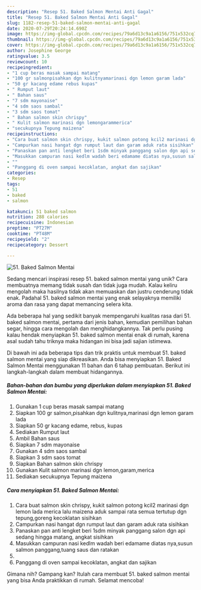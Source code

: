 ```yaml
---
description: "Resep 51. Baked Salmon Mentai Anti Gagal"
title: "Resep 51. Baked Salmon Mentai Anti Gagal"
slug: 1182-resep-51-baked-salmon-mentai-anti-gagal
date: 2020-07-29T20:24:14.690Z
image: https://img-global.cpcdn.com/recipes/79a6d13c9a1a6156/751x532cq70/51-baked-salmon-mentai-foto-resep-utama.jpg
thumbnail: https://img-global.cpcdn.com/recipes/79a6d13c9a1a6156/751x532cq70/51-baked-salmon-mentai-foto-resep-utama.jpg
cover: https://img-global.cpcdn.com/recipes/79a6d13c9a1a6156/751x532cq70/51-baked-salmon-mentai-foto-resep-utama.jpg
author: Josephine George
ratingvalue: 3.5
reviewcount: 10
recipeingredient:
- "1 cup beras masak sampai matang"
- "100 gr salmonpisahkan dgn kulitnyamarinasi dgn lemon garam lada"
- "50 gr kacang edame rebus kupas"
- " Rumput laut"
- " Bahan saus"
- "7 sdm mayonaise"
- "4 sdm saos sambal"
- "3 sdm saos tomat"
- " Bahan salmon skin chrispy"
- " Kulit salmon marinasi dgn lemongarammerica"
- "secukupnya Tepung maizena"
recipeinstructions:
- "Cara buat salmon skin chrispy, kukit salmon potong kcil2 marinasi dgn lemon lada merica lalu maizena aduk sampai rata semua tertutup dgn tepung,goreng kecoklatan sisihkan"
- "Campurkan nasi hangat dgn rumput laut dan garam aduk rata sisihkan"
- "Panaskan pan anti lengket beri 1sdm minyak panggang salon dgn api sedang hingga matang, angkat sisihkan"
- "Masukkan campuran nasi kedlm wadah beri edamame diatas nya,susun salmon panggang,tuang saus dan ratakan"
- ""
- "Panggang di oven sampai kecoklatan, angkat dan sajikan"
categories:
- Resep
tags:
- 51
- baked
- salmon

katakunci: 51 baked salmon 
nutrition: 288 calories
recipecuisine: Indonesian
preptime: "PT27M"
cooktime: "PT48M"
recipeyield: "2"
recipecategory: Dessert

---
```



![51. Baked Salmon Mentai](https://img-global.cpcdn.com/recipes/79a6d13c9a1a6156/751x532cq70/51-baked-salmon-mentai-foto-resep-utama.jpg)

Sedang mencari inspirasi resep 51. baked salmon mentai yang unik? Cara membuatnya memang tidak susah dan tidak juga mudah. Kalau keliru mengolah maka hasilnya tidak akan memuaskan dan justru cenderung tidak enak. Padahal 51. baked salmon mentai yang enak selayaknya memiliki aroma dan rasa yang dapat memancing selera kita.

Ada beberapa hal yang sedikit banyak mempengaruhi kualitas rasa dari 51. baked salmon mentai, pertama dari jenis bahan, kemudian pemilihan bahan segar, hingga cara mengolah dan menghidangkannya. Tak perlu pusing kalau hendak menyiapkan 51. baked salmon mentai enak di rumah, karena asal sudah tahu triknya maka hidangan ini bisa jadi sajian istimewa.




Di bawah ini ada beberapa tips dan trik praktis untuk membuat 51. baked salmon mentai yang siap dikreasikan. Anda bisa menyiapkan 51. Baked Salmon Mentai menggunakan 11 bahan dan 6 tahap pembuatan. Berikut ini langkah-langkah dalam membuat hidangannya.

<!--inarticleads1-->

##### Bahan-bahan dan bumbu yang diperlukan dalam menyiapkan 51. Baked Salmon Mentai:

1. Gunakan 1 cup beras masak sampai matang
1. Siapkan 100 gr salmon,pisahkan dgn kulitnya,marinasi dgn lemon garam lada
1. Siapkan 50 gr kacang edame, rebus, kupas
1. Sediakan  Rumput laut
1. Ambil  Bahan saus
1. Siapkan 7 sdm mayonaise
1. Gunakan 4 sdm saos sambal
1. Siapkan 3 sdm saos tomat
1. Siapkan  Bahan salmon skin chrispy
1. Gunakan  Kulit salmon marinasi dgn lemon,garam,merica
1. Sediakan secukupnya Tepung maizena




<!--inarticleads2-->

##### Cara menyiapkan 51. Baked Salmon Mentai:

1. Cara buat salmon skin chrispy, kukit salmon potong kcil2 marinasi dgn lemon lada merica lalu maizena aduk sampai rata semua tertutup dgn tepung,goreng kecoklatan sisihkan
1. Campurkan nasi hangat dgn rumput laut dan garam aduk rata sisihkan
1. Panaskan pan anti lengket beri 1sdm minyak panggang salon dgn api sedang hingga matang, angkat sisihkan
1. Masukkan campuran nasi kedlm wadah beri edamame diatas nya,susun salmon panggang,tuang saus dan ratakan
1. 
1. Panggang di oven sampai kecoklatan, angkat dan sajikan




Gimana nih? Gampang kan? Itulah cara membuat 51. baked salmon mentai yang bisa Anda praktikkan di rumah. Selamat mencoba!
